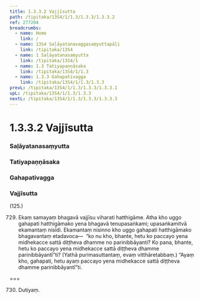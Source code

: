 ```yaml
---
title: 1.3.3.2 Vajjīsutta
path: /tipitaka/13S4/1/1.3/1.3.3/1.3.3.2
ref: 277204
breadcrumbs:
  - name: Home
    link: /
  - name: 13S4 Saḷāyatanavaggasaṃyuttapāḷi
    link: /tipitaka/13S4
  - name: 1 Saḷāyatanasaṃyutta
    link: /tipitaka/13S4/1
  - name: 1.3 Tatiyapaṇṇāsaka
    link: /tipitaka/13S4/1/1.3
  - name: 1.3.3 Gahapativagga
    link: /tipitaka/13S4/1/1.3/1.3.3
prevL: /tipitaka/13S4/1/1.3/1.3.3/1.3.3.1
upL: /tipitaka/13S4/1/1.3/1.3.3
nextL: /tipitaka/13S4/1/1.3/1.3.3/1.3.3.3
---
```


# 1.3.3.2 Vajjīsutta

### Saḷāyatanasaṃyutta

### Tatiyapaṇṇāsaka

### Gahapativagga

### Vajjīsutta

(125.)

729. Ekaṃ samayaṃ bhagavā vajjīsu viharati hatthigāme. Atha kho uggo gahapati hatthigāmako yena bhagavā tenupasaṅkami; upasaṅkamitvā ekamantaṃ nisīdi. Ekamantaṃ nisinno kho uggo gahapati hatthigāmako bhagavantaṃ etadavoca—  “ko nu kho, bhante, hetu ko paccayo yena midhekacce sattā diṭṭheva dhamme no parinibbāyanti? Ko pana, bhante, hetu ko paccayo yena midhekacce sattā diṭṭheva dhamme parinibbāyantī”ti? (Yathā purimasuttantaṃ, evaṃ vitthāretabbaṃ.) “Ayaṃ kho, gahapati, hetu ayaṃ paccayo yena midhekacce sattā diṭṭheva dhamme parinibbāyantī”ti.

===

730. Dutiyaṃ.




